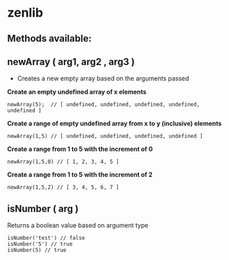 
#  zenlib

## Methods available:



## newArray ( arg1, arg2 , arg3 )

- Creates a new empty array based on the arguments passed

**Create an empty undefined array of x elements**

    newArray(5);  // [ undefined, undefined, undefined, undefined, undefined ]

**Create a range of empty undefined array from x to y (inclusive) elements**

    newArray(1,5) // [ undefined, undefined, undefined, undefined ]

**Create a range from 1 to 5 with the increment of 0**

    newArray(1,5,0) // [ 1, 2, 3, 4, 5 ]

**Create a range from 1 to 5 with the increment of 2**

    newArray(1,5,2) // [ 3, 4, 5, 6, 7 ]

## isNumber ( arg )

Returns a boolean value based on argument type

    isNumber('test') // false
    isNumber('5') // true
    isNumber(5) // true



